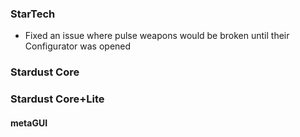 ### StarTech
- Fixed an issue where pulse weapons would be broken until their Configurator was opened

### Stardust Core

### Stardust Core+Lite

#### metaGUI
